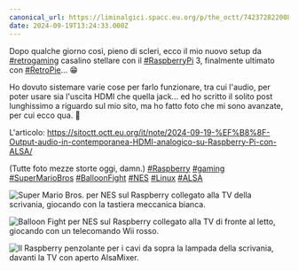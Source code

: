```yaml
---
canonical_url: https://liminalgici.spacc.eu.org/p/the_octt/742372822008654489
date: 2024-09-19T13:24:33.000Z
---
```

Dopo qualche giorno così, pieno di scleri, ecco il mio nuovo setup da <a href="https://liminalgici.spacc.eu.org/discover/tags/retrogaming?src=hash" title="#retrogaming" class="u-url hashtag" rel="external nofollow noopener">#retrogaming</a> casalino stellare con il <a href="https://liminalgici.spacc.eu.org/discover/tags/RaspberryPi?src=hash" title="#RaspberryPi" class="u-url hashtag" rel="external nofollow noopener">#RaspberryPi</a> 3, finalmente ultimato con <a href="https://liminalgici.spacc.eu.org/discover/tags/RetroPie?src=hash" title="#RetroPie" class="u-url hashtag" rel="external nofollow noopener">#RetroPie</a>... 😁️

Ho dovuto sistemare varie cose per farlo funzionare, tra cui l'audio, per poter usare sia l'uscita HDMI che quella jack... ed ho scritto il solito post lunghissimo a riguardo sul mio sito, ma ho fatto foto che mi sono avanzate, per cui ecco qua. 👾️

L'articolo: <a href="https://sitoctt.octt.eu.org/it/note/2024-09-19-%EF%B8%8F-Output-audio-in-contemporanea-HDMI-analogico-su-Raspberry-Pi-con-ALSA/" rel="external nofollow noopener">https://sitoctt.octt.eu.org/it/note/2024-09-19-%EF%B8%8F-Output-audio-in-contemporanea-HDMI-analogico-su-Raspberry-Pi-con-ALSA/</a>

(Tutte foto mezze storte oggi, damn.) <a href="https://liminalgici.spacc.eu.org/discover/tags/Raspberry?src=hash" title="#Raspberry" class="u-url hashtag" rel="external nofollow noopener">#Raspberry</a> <a href="https://liminalgici.spacc.eu.org/discover/tags/gaming?src=hash" title="#gaming" class="u-url hashtag" rel="external nofollow noopener">#gaming</a> <a href="https://liminalgici.spacc.eu.org/discover/tags/SuperMarioBros?src=hash" title="#SuperMarioBros" class="u-url hashtag" rel="external nofollow noopener">#SuperMarioBros</a> <a href="https://liminalgici.spacc.eu.org/discover/tags/BalloonFight?src=hash" title="#BalloonFight" class="u-url hashtag" rel="external nofollow noopener">#BalloonFight</a> <a href="https://liminalgici.spacc.eu.org/discover/tags/NES?src=hash" title="#NES" class="u-url hashtag" rel="external nofollow noopener">#NES</a> <a href="https://liminalgici.spacc.eu.org/discover/tags/Linux?src=hash" title="#Linux" class="u-url hashtag" rel="external nofollow noopener">#Linux</a> <a href="https://liminalgici.spacc.eu.org/discover/tags/ALSA?src=hash" title="#ALSA" class="u-url hashtag" rel="external nofollow noopener">#ALSA</a>

![Super Mario Bros. per NES sul Raspberry collegato alla TV della scrivania, giocando con la tastiera meccanica bianca.](https://liminalgici.spacc.eu.org/storage/m/_v2/664033260845064193/586f75268-5004eb/W4HnqYwMUHtC/JwdVYvUgNEASb5C0MOpff2HGLHi3AcqKZMuXPRbv.jpg)

![Balloon Fight per NES sul Raspberry collegato alla TV di fronte al letto, giocando con un telecomando Wii rosso.](https://liminalgici.spacc.eu.org/storage/m/_v2/664033260845064193/586f75268-5004eb/u94pHcwlJSfW/tRykoWK1abz54AAcc9i8uWcaoZrWtSj7ewC4Gnxb.jpg)

![Il Raspberry penzolante per i cavi da sopra la lampada della scrivania, davanti la TV con aperto AlsaMixer.](https://liminalgici.spacc.eu.org/storage/m/_v2/664033260845064193/586f75268-5004eb/pFWmVgl54dOZ/DgZO6XTIE22voitYrjwQLyYJmK6FD5GV3v1SlI8I.jpg)